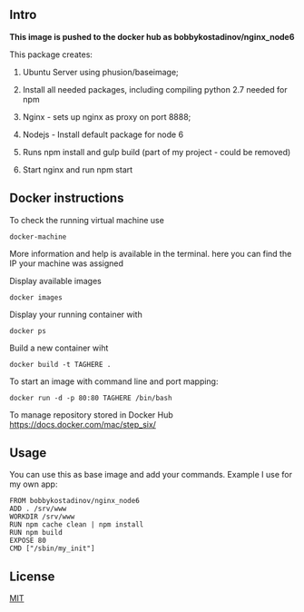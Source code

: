## Intro

**This image is pushed to the docker hub as bobbykostadinov/nginx_node6**

This package creates:

1. Ubuntu Server using phusion/baseimage;

2. Install all needed packages, including compiling python 2.7 needed for npm

3. Nginx - sets up nginx as proxy on port 8888;

4. Nodejs - Install default package for node 6

6. Runs npm install and gulp build (part of my project - could be removed)

7. Start nginx and run npm start


## Docker instructions

To check the running virtual machine use

    docker-machine

More information and help is available in the terminal. here you can find the IP your machine was assigned

Display available images

    docker images

Display your running container with

    docker ps

Build a new container wiht

    docker build -t TAGHERE .

To start an image with command line and port mapping:

    docker run -d -p 80:80 TAGHERE /bin/bash

To manage repository stored in Docker Hub https://docs.docker.com/mac/step_six/

## Usage

You can use this as base image and add your commands. Example I use for my own app: 


    FROM bobbykostadinov/nginx_node6
    ADD . /srv/www
    WORKDIR /srv/www
    RUN npm cache clean | npm install
    RUN npm build
    EXPOSE 80
    CMD ["/sbin/my_init"]


## License

[MIT](/LICENSE)
